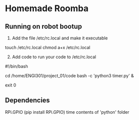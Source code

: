 <h1>Homemade Roomba</h1>

<h2>Running on robot bootup</h2>

1. Add the file /etc/rc.local and make it executable

touch /etc/rc.local
chmod a+x /etc/rc.local

2. Add code to run your code to /etc/rc.local

#!/bin/bash

cd /home/ENGI301/project_01/code
bash -c 'python3 timer.py' &

exit 0

<h2>Dependencies</h2>
RPi.GPIO (pip install RPi.GPIO)
time
contents of 'python' folder
